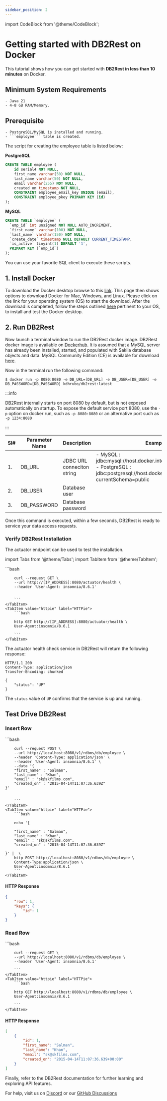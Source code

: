 ```yaml
---
sidebar_position: 2
---
```


import CodeBlock from '@theme/CodeBlock';


# Getting started with DB2Rest on Docker

This tutorial shows how you can get started with **DB2Rest in less than 10 minutes** on Docker.

## Minimum System Requirements

    - Java 21
    - 4-8 GB RAM/Memory.

## Prerequisite 

    - PostgreSQL/MySQL is installed and running.
    - ```employee``` table is created.

The script for creating the employee table is listed below:

**PostgreSQL**

```sql
CREATE TABLE employee (
    id serial4 NOT NULL,
    first_name varchar(50) NOT NULL,
    last_name varchar(50) NOT NULL,
    email varchar(255) NOT NULL,
    created_on timestamp NOT NULL,
    CONSTRAINT employee_email_key UNIQUE (email),
    CONSTRAINT employee_pkey PRIMARY KEY (id)
);
```

**MySQL**

```sql
CREATE TABLE `employee` (
  `emp_id` int unsigned NOT NULL AUTO_INCREMENT,
  `first_name` varchar(100) NOT NULL,
  `last_name` varchar(150) NOT NULL,
  `create_date` timestamp NULL DEFAULT CURRENT_TIMESTAMP,
  `is_active` tinyint(1) DEFAULT '1',
  PRIMARY KEY (`emp_id`)
);
```

You can use your favorite SQL client to execute these scripts.

## 1. Install Docker

To download the Docker desktop browse to this [link](https://www.docker.com/get-started/). This page then shows options
to download Docker for Mac, Windows, and Linux. Please click on the link for your operating system (OS) to start the download.
After the download is completed, follow the steps outlined [here](https://docs.docker.com/desktop/) pertinent to your OS, to install and test the Docker desktop.

## 2. Run DB2Rest

Now launch a terminal window to run the DB2Rest docker image. DB2Rest docker image is available on [Dockerhub](https://hub.docker.com/repository/docker/kdhrubo/db2rest/general).
It is assumed that a MySQL server has already been installed, started, and populated with Sakila database objects and data. MySQL Community Edition (CE) is available for download [here](https://dev.mysql.com/downloads/).

Now in the terminal run the following command:

```shell
$ docker run -p 8080:8080 -e DB_URL=[DB_URL] -e DB_USER=[DB_USER] -e DB_PASSWORD=[DB_PASSWORD] kdhrubo/db2rest:latest
```

:::info

DB2Rest internally starts on port 8080 by default, but is not exposed automatically on startup.
To expose the default service port 8080, use the `-p` option on docker run, such as `-p 8080:8080` or an alternative port such as `-p 1234:8080`

:::

| Sl# | Parameter Name | Description                | Example                                                                                                                                                  |
|-----|----------------|----------------------------|----------------------------------------------------------------------------------------------------------------------------------------------------------|
| 1.  | DB_URL         | JDBC URL conneciton string | - MySQL : jdbc:mysql://host.docker.internal:3306/sakila     <br/> - PostgreSQL : jdbc:postgresql://host.docker.internal:5432/sakila?currentSchema=public |
| 2.  | DB_USER        | Database user              |                                                                                                                                                          |
| 3.  | DB_PASSWORD    | Database password          |                                                                                                                                                          |     

Once this command is executed, within a few seconds, DB2Rest is ready to service your data access requests.

### Verify DB2Rest Installation

The actuator endpoint can be used to test the installation.


import Tabs from '@theme/Tabs';
import TabItem from '@theme/TabItem';

<Tabs>
    <TabItem value="cURL" label="cURL" default>
        ```bash

        curl --request GET \
        --url http://[IP_ADDRESS]:8080/actuator/health \
        --header 'User-Agent: insomnia/8.6.1'


        ```
    </TabItem>
    <TabItem value="httpie" label="HTTPie">
        ```bash

        http GET http://[IP_ADDRESS]:8080/actuator/health \
        User-Agent:insomnia/8.6.1

        ```
    </TabItem>

</Tabs>


The actuator health check service in DB2Rest will return the following response:


```http
HTTP/1.1 200
Content-Type: application/json
Transfer-Encoding: chunked

{
	"status": "UP"
}

```
The `status` value of `UP` confirms that the service is up and running.


## Test Drive DB2Rest

### Insert Row

<Tabs>
    <TabItem value="cURL" label="cURL" default>
        ```bash

        curl --request POST \
        --url http://localhost:8080/v1/rdbms/db/employee \
        --header 'Content-Type: application/json' \
        --header 'User-Agent: insomnia/8.6.1' \
        --data '{
        "first_name" : "Salman",
        "last_name" : "Khan",
        "email" : "sk@skfilms.com",
        "created_on" : "2015-04-14T11:07:36.639Z"
    }'


        ```
    </TabItem>
    <TabItem value="httpie" label="HTTPie">
        ```bash

        echo '{

        "first_name" : "Salman",
        "last_name" : "Khan",
        "email" : "sk@skfilms.com",
        "created_on" : "2015-04-14T11:07:36.639Z"

    }' |  \
        http POST http://localhost:8080/v1/rdbms/db/employee \
        Content-Type:application/json \
        User-Agent:insomnia/8.6.1
        ```
    </TabItem>

</Tabs>

#### HTTP Response
```json lines
{
	"row": 1,
	"keys": {
		"id": 1
	}
}

```

### Read Row


<Tabs>
    <TabItem value="cURL" label="cURL" default>
        ```bash

        curl --request GET \
        --url http://localhost:8080/v1/rdbms/db/employee \
        --header 'User-Agent: insomnia/8.6.1'

        ```
    </TabItem>
    <TabItem value="httpie" label="HTTPie">
        ```bash

        http GET http://localhost:8080/v1/rdbms/db/employee \
        User-Agent:insomnia/8.6.1

        ```
    </TabItem>

</Tabs>

#### HTTP Response
```json lines
[
	{
		"id": 1,
		"first_name": "Salman",
		"last_name": "Khan",
		"email": "sk@skfilms.com",
		"created_on": "2015-04-14T11:07:36.639+00:00"
	}
]

```

Finally, refer to the DB2Rest documentation for further learning and exploring API features.

For help, visit us on [Discord](https://discord.gg/gytFPNW656) or our [GitHub Discussions](https://github.com/kdhrubo/db2rest/discussions)
